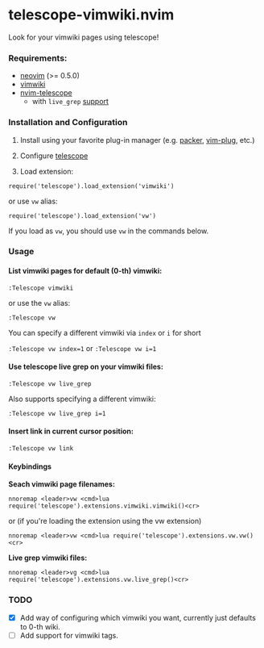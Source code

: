# telescope-vimwiki.nvim

Look for your vimwiki pages using telescope!

### Requirements:

- [neovim](https://github.com/neovim/neovim) (>= 0.5.0)
- [vimwiki](https://github.com/vimwiki/vimwiki)
- [nvim-telescope](https://github.com/nvim-telescope/telescope.nvim)
  - with `live_grep` [support](https://github.com/nvim-telescope/telescope.nvim#suggested-dependencies)

### Installation and Configuration

1. Install using your favorite plug-in manager (e.g. [packer](https://github.com/wbthomason/packer.nvim), [vim-plug](https://github.com/junegunn/vim-plug), etc.)

2. Configure [telescope](https://github.com/nvim-telescope/telescope.nvim)

3. Load extension:

```require('telescope').load_extension('vimwiki')```

or use `vw` alias:

```require('telescope').load_extension('vw')```

If you load as `vw`, you should use `vw` in the commands below.


### Usage

#### List vimwiki pages for default (0-th) vimwiki:

```:Telescope vimwiki```

or use the `vw` alias:

```:Telescope vw```

You can specify a different vimwiki via `index` or `i` for short

```:Telescope vw index=1```
or
```:Telescope vw i=1```

#### Use telescope live grep on your vimwiki files:

```:Telescope vw live_grep```

Also supports specifying a different vimwiki:

```:Telescope vw live_grep i=1```

#### Insert link in current cursor position:

```:Telescope vw link```


#### Keybindings

**Seach vimwiki page filenames:**

```nnoremap <leader>vw <cmd>lua require('telescope').extensions.vimwiki.vimwiki()<cr>```

or (if you're loading the extension using the vw extension) 

```nnoremap <leader>vw <cmd>lua require('telescope').extensions.vw.vw()<cr>```

**Live grep vimwiki files:**

```nnoremap <leader>vg <cmd>lua require('telescope').extensions.vw.live_grep()<cr>```



### TODO

- [X] Add way of configuring which vimwiki you want, currently just defaults to 0-th wiki.
- [ ] Add support for vimwiki tags.
